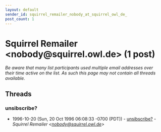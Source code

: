 ```yaml
---
layout: default
sender_id: squirrel_remailer_nobody_at_squirrel_owl_de_
post_count: 1
---
```


# Squirrel Remailer <nobody<span>@</span>squirrel.owl.de> (1 post)

_Be aware that many list participants used multiple email addresses over their time active on the list. As such this page may not contain all threads available._

## Threads

### unsibscribe?
+ 1996-10-20 (Sun, 20 Oct 1996 06:08:33 -0700 (PDT)) - [unsibscribe?](/archive/1996/10/7964060bf73311879b938dbbfd762bb0832e1c27a3a40d0c837b7fd383dacf81) - _Squirrel Remailer \<nobody@squirrel.owl.de\>_

